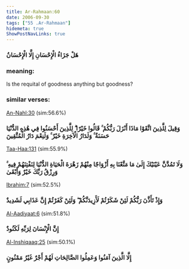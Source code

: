 ```yaml
---
title: Ar-Rahmaan:60
date: 2006-09-30
tags: ["55 .Ar-Rahmaan"]
hidemeta: true 
ShowPostNavLinks: true 
---
```

### هَلْ جَزَاءُ الْإِحْسَانِ إِلَّا الْإِحْسَانُ
### meaning: 
Is the requital of goodness anything but goodness?
### similar verses: 

[An-Nahl:30](/16/30) (sim:56.6%)

### وَقِيلَ لِلَّذِينَ اتَّقَوْا مَاذَا أَنْزَلَ رَبُّكُمْ ۚ قَالُوا خَيْرًا ۗ لِلَّذِينَ أَحْسَنُوا فِي هَٰذِهِ الدُّنْيَا حَسَنَةٌ ۚ وَلَدَارُ الْآخِرَةِ خَيْرٌ ۚ وَلَنِعْمَ دَارُ الْمُتَّقِينَ

[Taa-Haa:131](/20/131) (sim:55.9%)

### وَلَا تَمُدَّنَّ عَيْنَيْكَ إِلَىٰ مَا مَتَّعْنَا بِهِ أَزْوَاجًا مِنْهُمْ زَهْرَةَ الْحَيَاةِ الدُّنْيَا لِنَفْتِنَهُمْ فِيهِ ۚ وَرِزْقُ رَبِّكَ خَيْرٌ وَأَبْقَىٰ

[Ibrahim:7](/14/7) (sim:52.5%)

### وَإِذْ تَأَذَّنَ رَبُّكُمْ لَئِنْ شَكَرْتُمْ لَأَزِيدَنَّكُمْ ۖ وَلَئِنْ كَفَرْتُمْ إِنَّ عَذَابِي لَشَدِيدٌ

[Al-Aadiyaat:6](/100/6) (sim:51.8%)

### إِنَّ الْإِنْسَانَ لِرَبِّهِ لَكَنُودٌ

[Al-Inshiqaaq:25](/84/25) (sim:50.1%)

### إِلَّا الَّذِينَ آمَنُوا وَعَمِلُوا الصَّالِحَاتِ لَهُمْ أَجْرٌ غَيْرُ مَمْنُونٍ
